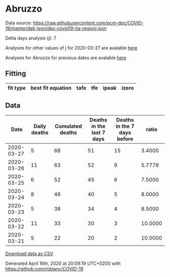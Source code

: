 # Abruzzo

Data source: https://raw.githubusercontent.com/pcm-dpc/COVID-19/master/dati-json/dpc-covid19-ita-regioni.json

Delta days analysis (j): 7

Analyses for other values of j for 2020-03-27 are avalable [here](../2020-03-27/README.md)

Analyses for Abruzzo for previous dates are avalable [here](../README.md)

## Fitting 
|fit type|best fit equation|tafe|tfe|ipeak|izero|
|-------|-----|--------|------|---|---|

## Data
|Date|Daily deaths|Cumulated deaths|Deaths in the last 7 days|Deaths in the 7 days before|ratio|
|----|----------|-----------|-------|--------------------|-----|
|2020-03-27|5|68|51|15|3.4000|
|2020-03-26|11|63|52|9|5.7778|
|2020-03-25|6|52|45|6|7.5000|
|2020-03-24|8|46|40|5|8.0000|
|2020-03-23|5|38|34|4|8.5000|
|2020-03-22|11|33|30|3|10.0000|
|2020-03-21|5|22|20|2|10.0000|

[Download data as CSV](COVID-19_abruzzo_j7_2020-03-27.csv)

Generated April 16th, 2020 at 20:09:19 UTC+0200 with https://github.com/robianc/COVID-19
